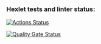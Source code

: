 ### Hexlet tests and linter status:
[![Actions Status](https://github.com/Pentrick-star/frontend-project-46/actions/workflows/hexlet-check.yml/badge.svg)](https://github.com/Pentrick-star/frontend-project-46/actions)

[![Quality Gate Status](https://sonarcloud.io/api/project_badges/measure?project=Pentrick-star_frontend-project-462&metric=alert_status)](https://sonarcloud.io/summary/new_code?id=Pentrick-star_frontend-project-462)